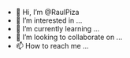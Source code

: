 - 👋 Hi, I’m @RaulPiza
- 👀 I’m interested in ...
- 🌱 I’m currently learning ...
- 💞️ I’m looking to collaborate on ...
- 📫 How to reach me ...

<!---
RaulPiza/RaulPiza is a ✨ special ✨ repository because its `README.md` (this file) appears on your GitHub profile.
You can click the Preview link to take a look at your changes.
--->
